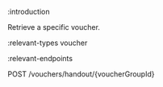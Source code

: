 :introduction

Retrieve a specific voucher.

:relevant-types voucher

:relevant-endpoints

POST /vouchers/handout/{voucherGroupId}
